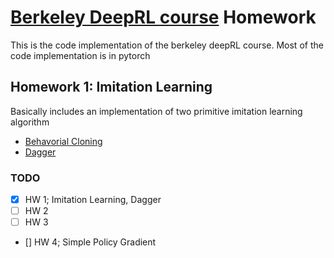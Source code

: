 #  [Berkeley DeepRL course](http://rll.berkeley.edu/deeprlcourse/) Homework
This is the code implementation of the berkeley deepRL course. Most of the code implementation is in pytorch

## Homework 1: Imitation Learning 
Basically includes an implementation of two primitive imitation learning algorithm
- [Behavorial Cloning](hw1/cloning.py)
- [Dagger](hw1/dagger.py)

### TODO 
- [x] HW 1; Imitation Learning, Dagger
- [ ] HW 2
- [ ] HW 3
- [] HW 4; Simple Policy Gradient